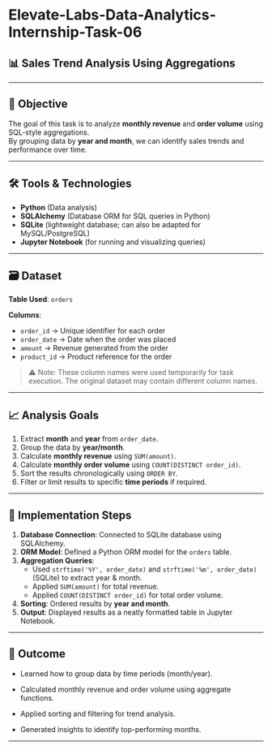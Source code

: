 # Elevate-Labs-Data-Analytics-Internship-Task-06  
## 📊 Sales Trend Analysis Using Aggregations  

---

## 🧾 Objective  
The goal of this task is to analyze **monthly revenue** and **order volume** using SQL-style aggregations.  
By grouping data by **year and month**, we can identify sales trends and performance over time.  

---

## 🛠 Tools & Technologies  
- **Python** (Data analysis)  
- **SQLAlchemy** (Database ORM for SQL queries in Python)  
- **SQLite** (lightweight database; can also be adapted for MySQL/PostgreSQL)  
- **Jupyter Notebook** (for running and visualizing queries)  

---

## 🗃️ Dataset  
**Table Used**: `orders`  

**Columns**:  
- `order_id` → Unique identifier for each order  
- `order_date` → Date when the order was placed  
- `amount` → Revenue generated from the order  
- `product_id` → Product reference for the order  

> ⚠️ Note: These column names were used temporarily for task execution. The original dataset may contain different column names.  

---

## 📈 Analysis Goals  
1. Extract **month** and **year** from `order_date`.  
2. Group the data by **year/month**.  
3. Calculate **monthly revenue** using `SUM(amount)`.  
4. Calculate **monthly order volume** using `COUNT(DISTINCT order_id)`.  
5. Sort the results chronologically using `ORDER BY`.  
6. Filter or limit results to specific **time periods** if required.  

---

## 📜 Implementation Steps  
1. **Database Connection**: Connected to SQLite database using SQLAlchemy.  
2. **ORM Model**: Defined a Python ORM model for the `orders` table.  
3. **Aggregation Queries**:  
   - Used `strftime('%Y', order_date)` and `strftime('%m', order_date)` (SQLite) to extract year & month.  
   - Applied `SUM(amount)` for total revenue.  
   - Applied `COUNT(DISTINCT order_id)` for total order volume.  
4. **Sorting**: Ordered results by **year and month**.  
5. **Output**: Displayed results as a neatly formatted table in Jupyter Notebook.  

---

## 🎯 Outcome

- Learned how to group data by time periods (month/year).

- Calculated monthly revenue and order volume using aggregate functions.

- Applied sorting and filtering for trend analysis.

- Generated insights to identify top-performing months.

---
